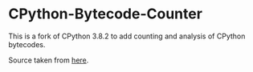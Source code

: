 # CPython-Bytecode-Counter
This is a fork of CPython 3.8.2 to add counting and analysis of CPython bytecodes.

Source taken from [here](https://www.python.org/downloads/release/python-382/).
